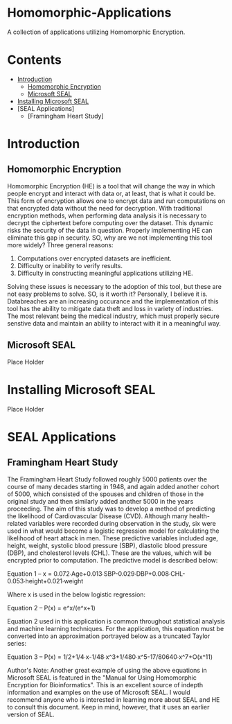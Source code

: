 # Homomorphic-Applications
A collection of applications utilizing Homomorphic Encryption.

# Contents
- [Introduction](#introduction)
  - [Homomorphic Encryption](#homomorphic-encryption)
  - [Microsoft SEAL](#microsoft-seal-1)
- [Installing Microsoft SEAL](#installing-microsoft-seal)
- [SEAL Applications]
  - [Framingham Heart Study]
  
# Introduction

## Homomorphic Encryption
Homomorphic Encryption (HE) is a tool that will change the way in which people encrypt and interact with data 
or, at least, that is what it could be. This form of encryption allows one to encrypt data and run computations
on that encrypted data without the need for decryption. With traditional encryption methods, when performing data 
analysis it is necessary to decrypt the ciphertext before computing over the dataset. This dynamic risks the 
security of the data in question. Properly implementing HE can eliminate this gap in security. SO, why are we not
implementing this tool more widely? Three general reasons:

1. Computations over encrypted datasets are inefficient.
2. Difficulty or inability to verify results.
3. Difficulty in constructing meaningful applications utilizing HE.

Solving these issues is necessary to the adoption of this tool, but these are not easy problems to solve. SO, is
it worth it? Personally, I believe it is. Databreaches are an increasing occurance and the implementation of this
tool has the ability to mitigate data theft and loss in variety of industries. The most relevant being the medical
industry, which must properly secure senstive data and maintain an ability to interact with it in a meaningful way.

## Microsoft SEAL
Place Holder

# Installing Microsoft SEAL
Place Holder

# SEAL Applications

## Framingham Heart Study
The Framingham Heart Study followed roughly 5000 patients over the course of many decades starting in 1948, and again added another cohort of 5000, which consisted of the spouses and children of those in the original study and then similarly added another 5000 in the years proceeding. The aim of this study was to develop a method of predicting the likelihood of Cardiovascular Disease (CVD). Although many health-related variables were recorded during observation in the study, six were used in what would become a logistic regression model for calculating the likelihood of heart attack in men. These predictive variables included age, height, weight, systolic blood pressure (SBP), diastolic blood pressure (DBP), and cholesterol levels (CHL). These are the values, which will be encrypted prior to computation. The predictive model is described below:

Equation 1 – x = 0.072∙Age+0.013∙SBP-0.029∙DBP+0.008∙CHL-0.053∙height+0.021∙weight

Where x is used in the below logistic regression:

Equation 2 – P(x) =  e^x/(e^x+1)

Equation 2 used in this application is common throughout statistical analysis and machine learning techniques. For the application, this equation must be converted into an approximation portrayed below as a truncated Taylor series:

Equation 3 – P(x) = 1/2+1/4∙x-1/48∙x^3+1/480∙x^5-17/80640∙x^7+O(x^11)

Author's Note: Another great example of using the above equations in Microsoft SEAL is featured in the "Manual for Using Homomorphic Encryption for Bioinformatics". This is an excellent source of indepth information and examples on the use of Microsoft SEAL. I would recommend anyone who is interested in learning more about SEAL and HE to consult this document. Keep in mind, however, that it uses an earlier version of SEAL.






  
